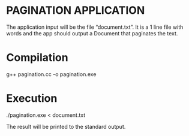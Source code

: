 # PAGINATION APPLICATION

The application input will be the file “document.txt”. It is a 1 line file with words and the app should output a Document that paginates the text.

# Compilation
g++ pagination.cc -o pagination.exe

# Execution
./pagination.exe < document.txt

The result will be printed to the standard output.
